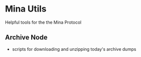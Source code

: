 # Mina Utils

Helpful tools for the the Mina Protocol

## Archive Node

- scripts for downloading and unzipping today's archive dumps
